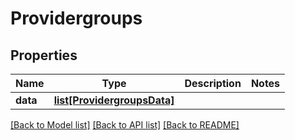 # Providergroups

## Properties
Name | Type | Description | Notes
------------ | ------------- | ------------- | -------------
**data** | [**list[ProvidergroupsData]**](ProvidergroupsData.md) |  | 

[[Back to Model list]](../README.md#documentation-for-models) [[Back to API list]](../README.md#documentation-for-api-endpoints) [[Back to README]](../README.md)

